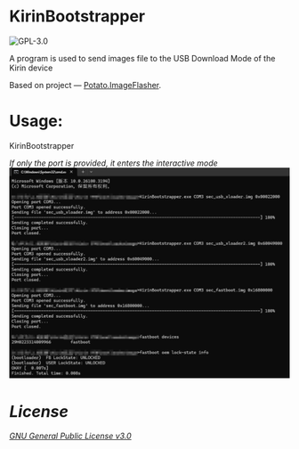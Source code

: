 # KirinBootstrapper
![GPL-3.0](https://img.shields.io/github/license/mashed-potatoes/Potato.ImageFlasher.svg)

A program is used to send images file to the USB Download Mode of the Kirin device

Based on project — [Potato.ImageFlasher](https://github.com/mashed-potatoes/Potato.ImageFlasher).

# Usage: 
KirinBootstrapper <port> <file> <address> <sendTailFrame>

If only the port is provided, it enters the interactive mode
![image](example.png)

# License

[GNU General Public License v3.0](LICENSE.txt)
